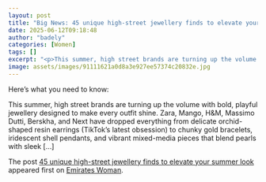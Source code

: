 ```yaml
---
layout: post
title: "Big News: 45 unique high-street jewellery finds to elevate your summer look"
date: 2025-06-12T09:18:48
author: "badely"
categories: [Women]
tags: []
excerpt: "<p>This summer, high street brands are turning up the volume with bold, playful jewellery designed to make every outfit shine. Zara, Mango, H&#38;M, M"
image: assets/images/91111621a0d8a3e927ee57374c20832e.jpg
---
```


Here’s what you need to know: <p>This summer, high street brands are turning up the volume with bold, playful jewellery designed to make every outfit shine. Zara, Mango, H&#38;M, Massimo Dutti, Berskha, and Next have dropped everything from delicate orchid-shaped resin earrings (TikTok’s latest obsession) to chunky gold bracelets, iridescent shell pendants, and vibrant mixed-media pieces that blend pearls with sleek [&#8230;]</p>
<p>The post <a href="https://emirateswoman.com/45-bold-high-street-jewellery-finds-to-elevate-your-summer-look/" rel="nofollow">45 unique high-street jewellery finds to elevate your summer look</a> appeared first on <a href="https://emirateswoman.com" rel="nofollow">Emirates Woman</a>.</p>

